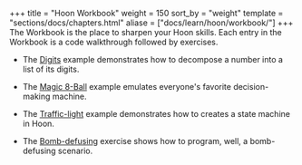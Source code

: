 +++
title = "Hoon Workbook"
weight = 150
sort_by = "weight"
template = "sections/docs/chapters.html"
aliase = ["docs/learn/hoon/workbook/"]
+++
The Workbook is the place to sharpen your Hoon skills. Each entry in the
Workbook is a code walkthrough followed by exercises.

- The [Digits](@/docs/hoon/hoon-school/workbook/digits.md) example demonstrates how to decompose a number into a list of its digits.

- The [Magic 8-Ball](@/docs/tutorials/hoon/workbook/eightball.md) example emulates everyone's favorite decision-making machine.

- The [Traffic-light](@/docs/tutorials/hoon/workbook/traffic-light.md) example demonstrates how to creates a state machine in Hoon.

- The [Bomb-defusing](@/docs/hoon/workbook/bomb.md) exercise shows how to program, well, a bomb-defusing scenario.
